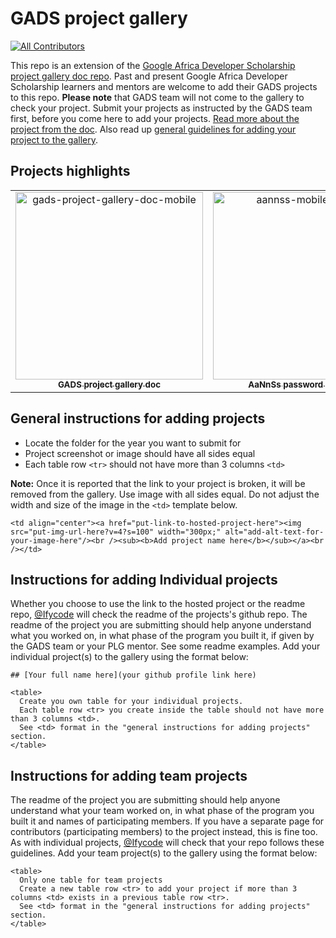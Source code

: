 # GADS project gallery
<!-- ALL-CONTRIBUTORS-BADGE:START - Do not remove or modify this section -->
[![All Contributors](https://img.shields.io/badge/all_contributors-9-orange.svg?style=flat-square)](#contributors-)
<!-- ALL-CONTRIBUTORS-BADGE:END -->

This repo is an extension of the [Google Africa Developer Scholarship project gallery doc repo](https://github.com/gads-projects/doc). Past and present Google Africa Developer Scholarship learners and mentors are welcome to add their GADS projects to this repo. **Please note** that GADS team will not come to the gallery to check your project. Submit your projects as instructed by the GADS team first, before you come here to add your projects. [Read more about the project from the doc](https://obiagba-mary.gitbook.io/gads-projects/about-the-project). Also read up [general guidelines for adding your project to the gallery](https://obiagba-mary.gitbook.io/gads-projects/contribution-guide/contributing).

## Projects highlights

<table>
  <tr>
    <td align="center"><a href="https://obiagba-mary.gitbook.io/gads-projects/"><img src="https://user-images.githubusercontent.com/45185388/130158036-68bddceb-aefc-4c5e-8cff-a7b901e85dbd.png?v=4?s=100" width="300px;" alt="gads-project-gallery-doc-mobile"/><br /><sub><b>GADS project gallery doc</b></sub></a><br /></td>
    <td align="center"><a href="https://ifycode.github.io/Automated-aAnNsS-Password-Generator-App/"><img src="https://user-images.githubusercontent.com/45185388/130155662-01f1fc66-f399-466f-89ab-793f8f9ee2ea.png?v=4?s=100" width="300px;" alt="aannss-mobile-square"/><br /><sub><b>AaNnSs password generator</b></sub></a><br /></td>
    <td align="center"><a href="https://weather-app-obiagba.web.app/"><img src="https://user-images.githubusercontent.com/45185388/130156764-af5240aa-f8e4-4710-8500-2561b35e8eff.png?v=4?s=100" width="300px;" alt="weather-app-mobile-square"/><br /><sub><b>Weather (PWA) app</b></sub></a><br /></td>
  </tr>
</table>

## General instructions for adding projects
* Locate the folder for the year you want to submit for
* Project screenshot or image should have all sides equal 
* Each table row `<tr>` should not have more than 3 columns `<td>`

**Note:** Once it is reported that the link to your project is broken, it will be removed from the gallery. Use image with all sides equal. Do not adjust the width and size of the image in the `<td>` template below.
```
<td align="center"><a href="put-link-to-hosted-project-here"><img src="put-img-url-here?v=4?s=100" width="300px;" alt="add-alt-text-for-your-image-here"/><br /><sub><b>Add project name here</b></sub></a><br /></td>
```

## Instructions for adding Individual projects
Whether you choose to use the link to the hosted project or the readme repo, [@Ifycode](https://github.com/Ifycode) will check the readme of the projects's github repo. The readme of the project you are submitting should help anyone understand what you worked on, in what phase of the program you built it, if given by the GADS team or your PLG mentor. See some readme examples. Add your individual project(s) to the gallery using the format below:
```
## [Your full name here](your github profile link here)

<table>
  Create you own table for your individual projects.
  Each table row <tr> you create inside the table should not have more than 3 columns <td>.
  See <td> format in the "general instructions for adding projects" section.
</table>
```


## Instructions for adding team projects
The readme of the project you are submitting should help anyone understand what your team worked on, in what phase of the program you built it and names of participating members. If you have a separate page for contributors (participating members) to the project instead, this is fine too. As with individual projects, [@Ifycode](https://github.com/Ifycode) will check that your repo follows these guidelines. Add your team project(s) to the gallery using the format below:
```
<table>
  Only one table for team projects
  Create a new table row <tr> to add your project if more than 3 columns <td> exists in a previous table row <tr>.
  See <td> format in the "general instructions for adding projects" section.
</table>
```

